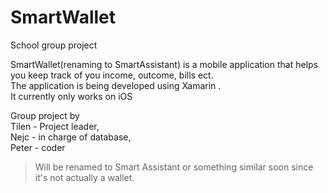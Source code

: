 # SmartWallet
 School group project

SmartWallet(renaming to SmartAssistant) is a mobile application that helps you keep track of you income, outcome, bills ect.</br>
The application is being developed using Xamarin .</br>
It currently only works on iOS

Group project by </br>
Tilen - Project leader,</br>
Nejc - in charge of database,</br>
Peter - coder

>Will be renamed to Smart Assistant or something similar soon since it's not actually a wallet.
